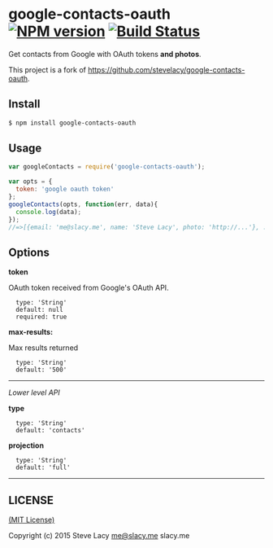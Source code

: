 # google-contacts-oauth [![NPM version][npm-image]][npm-url]  [![Build Status][travis-image]][travis-url]

Get contacts from Google with OAuth tokens **and photos**.

This project is a fork of https://github.com/stevelacy/google-contacts-oauth.

## Install
```sh
$ npm install google-contacts-oauth
```

## Usage


```js
var googleContacts = require('google-contacts-oauth');

var opts = {
  token: 'google oauth token'
};
googleContacts(opts, function(err, data){
  console.log(data);
});
//=>[{email: 'me@slacy.me', name: 'Steve Lacy', photo: 'http://...'}, ... ]
```

## Options

**token**

OAuth token received from Google's OAuth API.
```
  type: 'String'
  default: null
  required: true
```

**max-results:**

Max results returned
```
  type: 'String'
  default: '500'
```


 - - -
*Lower level API*

**type**
```
  type: 'String'
  default: 'contacts'
```
**projection**
```
  type: 'String'
  default: 'full'
```

 - - -

## LICENSE

[(MIT License)](https://github.com/stevelacy/google-contacts-oauth/blob/master/LICENSE)

Copyright (c) 2015 Steve Lacy me@slacy.me slacy.me

[travis-url]: https://travis-ci.org/stevelacy/google-contacts-oauth
[travis-image]: https://travis-ci.org/stevelacy/google-contacts-oauth.png?branch=master

[npm-url]: https://npmjs.org/package/google-contacts-oauth
[npm-image]: http://img.shields.io/npm/v/google-contacts-oauth.svg
